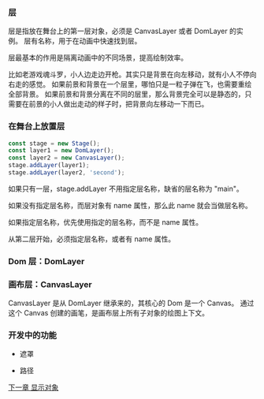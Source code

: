 ### 层

层是指放在舞台上的第一层对象，必须是 CanvasLayer 或者 DomLayer 的实例。
层有名称，用于在动画中快速找到层。

层最基本的作用是隔离动画中的不同场景，提高绘制效率。

比如老游戏魂斗罗，小人边走边开枪。其实只是背景在向左移动，就有小人不停向右走的感觉。
如果前景和背景在一个层里，哪怕只是一粒子弹在飞，也需要重绘全部背景。
如果前景和背景分离在不同的层里，那么背景完全可以是静态的，只需要在前景的小人做出走动的样子时，把背景向左移动一下而已。

### 在舞台上放置层
```javascript
const stage = new Stage();
const layer1 = new DomLayer();
const layer2 = new CanvasLayer();
stage.addLayer(layer1);
stage.addLayer(layer2, 'second');
```

如果只有一层，stage.addLayer 不用指定层名称，缺省的层名称为 "main"。

如果没有指定层名称，而层对象有 name 属性，那么此 name 就会当做层名称。

如果指定层名称，优先使用指定的层名称，而不是 name 属性。

从第二层开始，必须指定层名称，或者有 name 属性。

### Dom 层：DomLayer

### 画布层：CanvasLayer

CanvasLayer 是从 DomLayer 继承来的，其核心的 Dom 是一个 Canvas。
通过这个 Canvas 创建的画笔，是画布层上所有子对象的绘图上下文。


### 开发中的功能

* 遮罩

* 路径


[下一章 显示对象](displayobject.md)